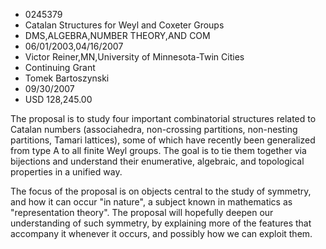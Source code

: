 
* 0245379
* Catalan Structures for Weyl and Coxeter Groups
* DMS,ALGEBRA,NUMBER THEORY,AND COM
* 06/01/2003,04/16/2007
* Victor Reiner,MN,University of Minnesota-Twin Cities
* Continuing Grant
* Tomek Bartoszynski
* 09/30/2007
* USD 128,245.00

The proposal is to study four important combinatorial structures related to
Catalan numbers (associahedra, non-crossing partitions, non-nesting partitions,
Tamari lattices), some of which have recently been generalized from type A to
all finite Weyl groups. The goal is to tie them together via bijections and
understand their enumerative, algebraic, and topological properties in a unified
way.

The focus of the proposal is on objects central to the study of symmetry, and
how it can occur "in nature", a subject known in mathematics as "representation
theory". The proposal will hopefully deepen our understanding of such symmetry,
by explaining more of the features that accompany it whenever it occurs, and
possibly how we can exploit them.
